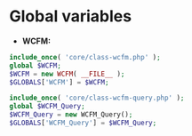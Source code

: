 # Global variables

* **WCFM:** 
 
```php
include_once( 'core/class-wcfm.php' );
global $WCFM;
$WCFM = new WCFM( __FILE__ );
$GLOBALS['WCFM'] = $WCFM;
```

```php
include_once( 'core/class-wcfm-query.php' );
global $WCFM_Query;
$WCFM_Query = new WCFM_Query();
$GLOBALS['WCFM_Query'] = $WCFM_Query;
```
